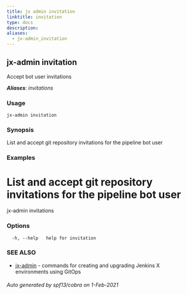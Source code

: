 ```yaml
---
title: jx admin invitation
linktitle: invitation
type: docs
description: 
aliases:
  - jx-admin_invitation
---
```


## jx-admin invitation

Accept bot user invitations

***Aliases**: invitations*

### Usage

```
jx-admin invitation
```

### Synopsis

List and accept git repository invitations for the pipeline bot user

### Examples

  # List and accept git repository invitations for the pipeline bot user
  jx-admin invitations

### Options

```
  -h, --help   help for invitation
```

### SEE ALSO

* [jx-admin](jx-admin)	 - commands for creating and upgrading Jenkins X environments using GitOps

###### Auto generated by spf13/cobra on 1-Feb-2021
